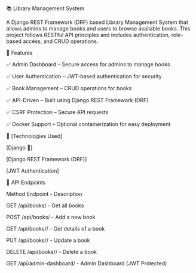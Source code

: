 📚 Library Management System

A Django REST Framework (DRF) based Library Management System that allows admins to manage books and users to browse available books. This project follows RESTful API principles and includes authentication, role-based access, and CRUD operations.

🚀 Features

✅ Admin Dashboard – Secure access for admins to manage books

✅ User Authentication – JWT-based authentication for security

✅ Book Management – CRUD operations for books

✅ API-Driven – Built using Django REST Framework (DRF)

✅ CSRF Protection – Secure API requests

✅ Docker Support – Optional containerization for easy deployment


📌 [Technologies Used]

[Django 🐍]

[Django REST Framework (DRF)]

[JWT Authentication]


📜 API Endpoints

Method	Endpoint -	Description

GET	/api/books/ -	Get all books

POST	/api/books/ -	Add a new book

GET	/api/books/<id>/ -	Get details of a book

PUT	/api/books/<id>/ -	Update a book

DELETE	/api/books/<id>/ -	Delete a book

GET	/api/admin-dashboard/ -	Admin Dashboard (JWT Protected)
